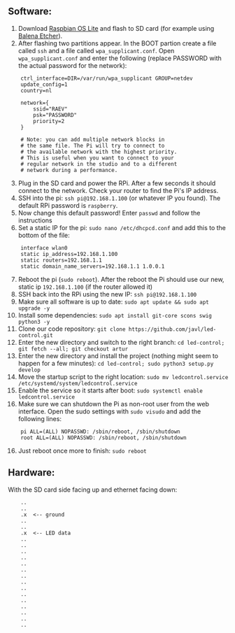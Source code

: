 ## Software:

1. Download [Raspbian OS Lite](https://www.raspberrypi.org/software/operating-systems/#raspberry-pi-os-32-bit) and flash to SD card (for example using [Balena Etcher](https://www.balena.io/etcher/)).
2. After flashing two partitions appear. In the BOOT partion create a file called `ssh` and a file called `wpa_supplicant.conf`.
Open `wpa_supplicant.conf` and enter the following (replace PASSWORD with the actual password for the network):

```
    ctrl_interface=DIR=/var/run/wpa_supplicant GROUP=netdev
    update_config=1
    country=nl

    network={
        ssid="RAEV"
        psk="PASSWORD"
        priority=2
    }

    # Note: you can add multiple network blocks in
    # the same file. The Pi will try to connect to
    # the available network with the highest priority.
    # This is useful when you want to connect to your
    # regular network in the studio and to a different
    # network during a performance.
```
3. Plug in the SD card and power the RPi. After a few seconds it should connect to the network. Check your router to find the Pi's IP address.
4. SSH into the pi: `ssh pi@192.168.1.100` (or whatever IP you found). The default RPi password is `raspberry`.
5. Now change this default password! Enter `passwd` and follow the instructions
6. Set a static IP for the pi: `sudo nano /etc/dhcpcd.conf` and add this to the bottom of the file:
```
    interface wlan0
    static ip_address=192.168.1.100
    static routers=192.168.1.1
    static domain_name_servers=192.168.1.1 1.0.0.1
```
7. Reboot the pi (`sudo reboot`). After the reboot the Pi should use our new, static ip `192.168.1.100` (if the router allowed it)
8. SSH back into the RPi using the new IP: `ssh pi@192.168.1.100`
9. Make sure all software is up to date: `sudo apt update && sudo apt upgrade -y`
9. Install some dependencies: `sudo apt install git-core scons swig python3 -y`
10. Clone our code repository: `git clone https://github.com/javl/led-control.git`
11. Enter the new directory and switch to the right branch: `cd led-control; git fetch --all; git checkout artur`
12. Enter the new directory and install the project (nothing might seem to happen for a few minutes): `cd led-control; sudo python3 setup.py develop`
13. Move the startup script to the right location: `sudo mv ledcontrol.service /etc/systemd/system/ledcontrol.service`
14. Enable the service so it starts after boot: `sudo systemctl enable ledcontrol.service`
15. Make sure we can shutdown the Pi as non-root user from the web interface. Open the sudo settings with `sudo visudo` and add the following lines:
```
    pi ALL=(ALL) NOPASSWD: /sbin/reboot, /sbin/shutdown
    root ALL=(ALL) NOPASSWD: /sbin/reboot, /sbin/shutdown
```
16. Just reboot once more to finish: `sudo reboot`

## Hardware:
With the SD card side facing up and ethernet facing down:

```
    ..
    ..
    .x  <-- ground
    ..
    ..
    .x  <-- LED data
    ..
    ..
    ..
    ..
    ..
    ..
    ..
    ..
    ..
    ..
    ..
    ..
    ..
    ..
    ..
```
